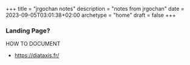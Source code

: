 +++
title = "jrgochan notes"
description = "notes from jrgochan"
date = 2023-09-05T03:01:38+02:00
archetype = "home"
draft = false
+++

### Landing Page?

HOW TO DOCUMENT
- https://diataxis.fr/